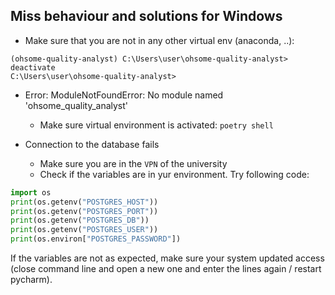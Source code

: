 ## Miss behaviour and solutions for Windows

- Make sure that you are not in any other virtual env (anaconda, ..):

```
(ohsome-quality-analyst) C:\Users\user\ohsome-quality-analyst> deactivate
C:\Users\user\ohsome-quality-analyst>
```

- Error: ModuleNotFoundError: No module named 'ohsome_quality_analyst'
    - Make sure virtual environment is activated: `poetry shell`

- Connection to the database fails
    - Make sure you are in the `VPN` of the university
    - Check if the variables are in yur environment. Try following code:

```python
import os 
print(os.getenv("POSTGRES_HOST"))
print(os.getenv("POSTGRES_PORT"))
print(os.getenv("POSTGRES_DB"))
print(os.getenv("POSTGRES_USER"))
print(os.environ["POSTGRES_PASSWORD"])
```

If the variables are not as expected, make sure your system updated access (close command line and open a new one and enter the lines again / restart pycharm).
